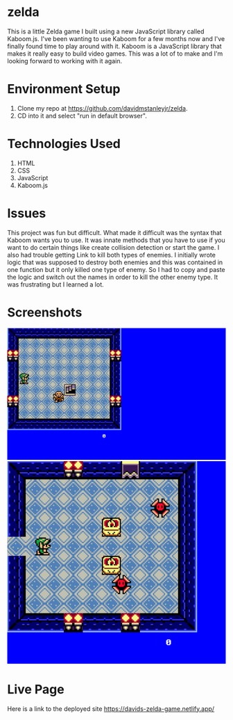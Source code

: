 # zelda

This is a little Zelda game I built using a new JavaScript library called Kaboom.js. I've been wanting to use Kaboom for a few months now and I've finally found time to play around with it. Kaboom is a JavaScript library that makes it really easy to build video games. This was a lot of to make and I'm looking forward to working with it again.

# Environment Setup

1. Clone my repo at https://github.com/davidmstanleyjr/zelda.
2. CD into it and select "run in default browser".

# Technologies Used

1. HTML
2. CSS
3. JavaScript
4. Kaboom.js

# Issues

This project was fun but difficult. What made it difficult was the syntax that Kaboom wants you to use. It was innate methods that you have to use if you want to do certain things like create collision detection or start the game. I also had trouble getting Link to kill both types of enemies. I initially wrote logic that was supposed to destroy both enemies and this was contained in one function but it only killed one type of enemy. So I had to copy and paste the logic and switch out the names in order to kill the other enemy type. It was frustrating but I learned a lot.

# Screenshots

![Screenshot 1](images/snip1.PNG)
![Screenshot 2](images/snip2.PNG)

# Live Page

Here is a link to the deployed site https://davids-zelda-game.netlify.app/
